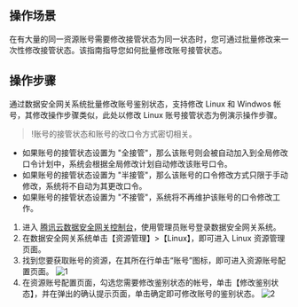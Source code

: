 ## 操作场景

在有大量的同一资源账号需要修改接管状态为同一状态时，您可通过批量修改来一次性修改接管状态。该指南指导您如何批量修改账号接管状态。


## 操作步骤
通过数据安全网关系统批量修改账号鉴别状态，支持修改 Linux 和 Windwos 帐号，其修改操作步骤类似，此处以修改 Linux 账号接管状态为例演示操作步骤。
>!账号的接管状态和账号的改口令方式密切相关。
- 如果账号的接管状态设置为 "全接管"，那么该账号则会被自动加入到全局修改口令计划中，系统会根据全局修改计划自动修改该账号口令。
- 如果账号的接管状态设置为 "半接管"，那么该账号的口令修改方式只限于手动修改，系统将不自动为其更改口令。
- 如果账号的接管状态设置为 "不接管"，系统将不再维护该账号的口令修改工作。

1. 进入 [腾讯云数据安全网关控制台](https://console.cloud.tencent.com/dasb)，使用管理员账号登录数据安全网关系统。
2. 在数据安全网关系统单击【资源管理】>【Linux】，即可进入 Linux 资源管理页面。
3. 找到您要获取账号的资源，在其所在行单击“账号”图标，即可进入资源账号配置页面。
![1](https://main.qcloudimg.com/raw/b9cebf2ec293f0fd34894a3141036c09.png)
4. 在资源账号配置页面，勾选您需要修改鉴别状态的帐号，单击【修改鉴别状态】，并在弹出的确认提示页面，单击确定即可修改账号的鉴别状态。
![2](https://main.qcloudimg.com/raw/e409f10b75908f4867f4d275a0f6033b.png)
